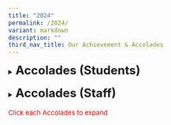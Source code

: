 ```yaml
---
title: "2024"
permalink: /2024/
variant: markdown
description: ""
third_nav_title: Our Achievement & Accolades
---
```

<details><summary><span style="font-size: 18pt;"><b>Accolades (Students)</b></span></summary>
<h5>2024 Singapore Primary Science Olympiad</h5>
<span style="font-size: 10pt;">
<span style="color:blue;">•</span><b>Merit (Individual)</b><br>
-Arissa Low En Ling – 5 Diligence<br>
-Edward Widjaya – 5 Diligence<br>
-Lee Shao Hong Ethan – 5 Diligence<br>
-Lee Shu En – 5 Diligence<br>
-Zeng Shuhui Zofia – 5 Diligence<br>
-Zhang Jianran – 5 Diligence<br>
-Liu Yi – 5 Respect<br>
-Loh Yong Rui – 5 Respect<br>
-Xu Xiuhan – 5 Respect<br>
-Zhou Yunjia – 5 Respect<br>
<span style="color:blue;">•</span><b>Silver (Individual)</b><br>
Chong Yi Yan – 5 Respect<br>
Zhang Zicheng – 5 Respect<br>
<span style="color:blue;">•</span><b>Gold (Individual)</b><br>
-Pradyun Janakiraman – 5 Respect</span><br>
<h5>(e)-Rama Dikir Barat Competition organised by the Singapore Dikir Barat Federation &amp; Malay Language Council, Singapore</h5>
<span style="font-size: 10pt;">
<span style="color:blue;">•</span><b>Awarded 2nd place in the Awak-Awak Challenge </b><br>
<i>Click <a style="text-decoration: none" href="https://www.lakesidepri.moe.edu.sg/erama-dikir-barat-competition/">here</a> to learn more about our achievements</i></span><br>
	
<h5>2024 Campus Super Reading Star Competition by Committee to Promote Chinese Language Learning (CPCLL)</h5>
<span style="font-size: 10pt;">
<span style="color:blue;">•</span><b>Excellence Award</b><br>
-Wu Jiajing - 1 Integrity<br>
<i>Click <a style="text-decoration: none" href="https://www.lakesidepri.moe.edu.sg/campus-super-reading-star-competition/">here</a> to learn more about our achievements</i></span><br>
	
<h5>Bharathiyar Vizha 2024 Literacy Competition</h5>
<span style="font-size: 10pt;">
<span style="color:blue;">•</span><b>Motivational trophy &amp; Certificate</b><br>
-Shanmugam Anbarasi - 1 Respect<br>
-Ilamurugu Subramanian Saidhakshin - 5 Respect<br>
-Pradyun Janakiraman - 5 Respect</span><br>
	
<h5>Orienteering Competition (Scouts)</h5>
<span style="font-size: 10pt;">
<span style="color:blue;">•</span><b>Gold Award - Area</b><br>
-Mohamad Roskhairunnas Bin Mohamad Roskamil - 6B<br>
-Nur Fitri Ariana Binte Bunyamin - 6A<br>
-Tan Shao Zhe, Ethan - 5 Respect<br>
-Adam Rizqi Bin Eddy Aizai - 4G</span><br>
	
<h5>Campcraft Competition (Scouts)</h5>
<span style="font-size: 10pt;">
<span style="color:blue;">•</span><b>Gold Award - Area</b><br>
-Heng Ming Hao - 6E<br>
-Muhammad Raug Bin Mohamed Rezal - 6D<br>
-Tan Hong Rui, Jayden - 5 Respect<br>
-Kalishwaran Raam Gyankailash - 5 Integrity</span><br>
	
<h5>KOM Competition (Knowledge of Movement) (Scouts)</h5>
<span style="font-size: 10pt;">
<span style="color:blue;">•</span><b>First - Area</b><br>
-Mohamad Roskhairunnas Bin Mohamad Roskamil - 6B<br>
-Tan Wan Rui Abby - 6B<br>
-Kaliswaran Raam Gyankailash - 5 Integrity<br>
-Ding Wan Xin - 4F<br><br>
<span style="color:blue;">•</span><b>First - Area</b><br>
-Nur Fitri Ariana Binte Bunyamin - 6A<br>
-Lee Yun Yun, Samantha - 6D<br>
-Muhammad Firdhaus Bin Ummor - 4D<br>
-Chew Wen Yi Nora - 4B</span><br>
	
<h5>West Area Cub Scout Leadership Camp (CSLC) (Scouts)</h5>
<span style="font-size: 10pt;">
<span style="color:blue;">•</span><b>Best Sixer</b><br>
-Nur Insyirah Binte Norkhisham - 4B</span><br>
	
<h5>Pei Hwa Hackathon 2024 (Infocomm Club)</h5>
<span style="font-size: 10pt;">
<span style="color:blue;">•</span><b>Certificate of Participation</b><br>
-Logan Pang Ding Jun - 4D<br>
-Caleb G Knight Bennet - 4F<br>
-Benjamin Theo Gultom - 4G<br>
-Kevin Yong Kai Wen - 4Gy</span><br>
	
<h5>National School Games</h5>
<table style="border: 1px solid rgb(42, 42, 42); width: 773px;"><tbody>
<tr>
<td width="208" style="padding: 8px; text-align: center; border: 1px solid rgb(42, 42, 42);"><b>Event</b></td>
<td width="208" style="padding: 8px; text-align: center; border: 1px solid rgb(42, 42, 42);"><b>Division</b></td>
<td width="208" style="padding: 8px; text-align: center; border: 1px solid rgb(42, 42, 42);"><b>Position</b></td></tr>
	
<tr>
<td rowspan="4" width="208" style="padding: 8px; text-align: center; vertical-align: middle; border: 1px solid rgb(42, 42, 42);">Volleyball</td>
<td width="208" style="padding: 8px; text-align: center; border: 1px solid rgb(42, 42, 42);">Seniors Girls</td>
<td width="208" style="padding: 8px; text-align: center; border: 1px solid rgb(42, 42, 42);">8th place - League 1</td></tr>
<tr>
<td width="208" style="padding: 8px; text-align: center; border: 1px solid rgb(42, 42, 42);">Seniors Boys</td>
<td width="208" style="padding: 8px; text-align: center; border: 1px solid rgb(42, 42, 42);">6th place - League 2</td></tr>
<tr>
<td width="208" style="padding: 8px; text-align: center; border: 1px solid rgb(42, 42, 42);">Juniors Girls</td>
<td width="208" style="padding: 8px; text-align: center; border: 1px solid rgb(42, 42, 42);">4th place - Tier 2</td></tr>
<tr>
<td width="208" style="padding: 8px; text-align: center; border: 1px solid rgb(42, 42, 42);">Juniors Boys</td>
<td width="208" style="padding: 8px; text-align: center; border: 1px solid rgb(42, 42, 42);">5th place - Tier 2</td></tr>
	
<tr>
<td rowspan="2" width="208" style="padding: 8px; text-align: center; vertical-align: middle; border: 1px solid rgb(42, 42, 42);">Rope Skipping</td>
<td rowspan="2" width="208" style="padding: 8px; text-align: center; vertical-align: middle; border: 1px solid rgb(42, 42, 42);">Seniors Boys</td>
<td width="208" style="padding: 8px; text-align: center; border: 1px solid rgb(42, 42, 42);"><span style="font-size: 10pt;"><span style="color:blue;">•</span>2nd Position - Individual Double Under<br>
-Teo Zi Yang, Xalan - 6D<br>
<span style="color:blue;">•</span>7th Position - Individual Double Under<br>
-Chua Zhen Wei - 6C</span></td></tr>
<tr>
<td width="208" style="padding: 8px; text-align: center; border: 1px solid rgb(42, 42, 42);">4th place - Speed Relay</td></tr>
	
<tr>
<td width="208" style="padding: 8px; text-align: center; vertical-align: middle; border: 1px solid rgb(42, 42, 42);">Football</td>
<td width="208" style="padding: 8px; text-align: center; vertical-align: middle; border: 1px solid rgb(42, 42, 42);">Seniors Boys</td>
<td width="208" style="padding: 8px; text-align: center; border: 1px solid rgb(42, 42, 42);">5th place - League 4 Quarterfinal Round</td></tr>
	
<tr>
<td rowspan="2" width="208" style="padding: 8px; text-align: center; vertical-align: middle; border: 1px solid rgb(42, 42, 42);">Wushu</td>
<td width="208" style="padding: 8px; text-align: center; vertical-align: middle; border: 1px solid rgb(42, 42, 42);">Seniors Boys</td>
<td width="208" style="padding: 8px; text-align: center; border: 1px solid rgb(42, 42, 42);"><span style="font-size: 10pt;">
<span style="color:blue;">•</span>5th place - 5 Duan Broadsword<br>
<span style="color:blue;">•</span>5th place - 4 Duan Cudgel<br>
-Loh Yong Jie - 6F</span></td></tr>
<tr>
<td width="208" style="padding: 8px; text-align: center; vertical-align: middle; border: 1px solid rgb(42, 42, 42);">Juniors Boys</td>
<td width="208" style="padding: 8px; text-align: center; border: 1px solid rgb(42, 42, 42);"><span style="font-size: 10pt;">
<span style="color:blue;">•</span>3rd place - 24 Style Taijiquan<br>
<span style="color:blue;">•</span>1st place - 42 Style Taijijian<br>
<span style="color:blue;">•</span>2nd place - 1st International Spear<br>
-Charlayne Chiang - 5 Responsibility</span></td></tr>
	
<tr>
<td width="208" style="padding: 8px; text-align: center; vertical-align: middle; border: 1px solid rgb(42, 42, 42);">Taekwondo</td>
<td width="208" style="padding: 8px; text-align: center; vertical-align: middle; border: 1px solid rgb(42, 42, 42);">Juniors Girls</td>
<td width="208" style="padding: 8px; text-align: center; border: 1px solid rgb(42, 42, 42);"><span style="font-size: 10pt;">
<span style="color:blue;">•</span>5th place - Poomsae Individual Red 1<br>
-Lam Shi Yuan Guliana Star - 4G</span></td></tr>
	
<tr>
<td width="208" style="padding: 8px; text-align: center; vertical-align: middle; border: 1px solid rgb(42, 42, 42);">Gymnastics</td>
<td width="208" style="padding: 8px; text-align: center; vertical-align: middle; border: 1px solid rgb(42, 42, 42);">Seniors Girls</td>
<td width="208" style="padding: 8px; text-align: center; border: 1px solid rgb(42, 42, 42);"><span style="font-size: 10pt;">
<span style="color:blue;">•</span>Bronze (5th place) - Balance Beam<br>
<span style="color:blue;">•</span>Bronze (6th place) - Floor Exercise<br>
-Blossom Ling - 5 Respect</span></td></tr>
	
<tr>
<td rowspan="4" width="208" style="padding: 8px; text-align: center; vertical-align: middle; border: 1px solid rgb(42, 42, 42);">Shuqun Orienteering Race</td>
<td width="208" style="padding: 8px; text-align: center; vertical-align: middle; border: 1px solid rgb(42, 42, 42);">Seniors Girls</td>
<td width="208" style="padding: 8px; text-align: center; border: 1px solid rgb(42, 42, 42);"><span style="font-size: 10pt;">
<span style="color:blue;">•</span>1st place<br>
-Lim Ree Yee - 6F<br>
-Lim Xuan Xuan Doris - 5 Confidence</span></td></tr>
<tr>
<td width="208" style="padding: 8px; text-align: center; vertical-align: middle; border: 1px solid rgb(42, 42, 42);">Juniors Girls</td>
<td width="208" style="padding: 8px; text-align: center; border: 1px solid rgb(42, 42, 42);"><span style="font-size: 10pt;">
<span style="color:blue;">•</span>5th place<br>
-Crystal Angel Francis Xavier  - 4E<br>
-Caylin Wong Yu Yarn - 3 Perseverance</span></td></tr>
<tr>
<td width="208" style="padding: 8px; text-align: center; vertical-align: middle; border: 1px solid rgb(42, 42, 42);">Seniors Boys</td>
<td width="208" style="padding: 8px; text-align: center; border: 1px solid rgb(42, 42, 42);"><span style="font-size: 10pt;">
<span style="color:blue;">•</span>1st place<br>
-Callum Wong Joon Thang - 6F<br>
-Gareth Chua Shao Feng - 5 Responsibility<br>
<span style="color:blue;">•</span>2nd place<br>
-Loh Yong Rui - 5 Respect<br>
-Ryan Yang Kai Le - 5 Diligence</span></td></tr>
<tr>
<td width="208" style="padding: 8px; text-align: center; vertical-align: middle; border: 1px solid rgb(42, 42, 42);">Juniors Boys</td>
<td width="208" style="padding: 8px; text-align: center; border: 1px solid rgb(42, 42, 42);"><span style="font-size: 10pt;">
<span style="color:blue;">•</span>3rd place<br>
-Leong Hao Ming Lucas - 4C<br>
-Yang Jun Jie - 4B</span></td></tr>
	
<tr>
<td width="208" style="padding: 8px; text-align: center; vertical-align: middle; border: 1px solid rgb(42, 42, 42);">Sailing</td>
<td width="208" style="padding: 8px; text-align: center; vertical-align: middle; border: 1px solid rgb(42, 42, 42);">Seniors Boys</td>
<td width="208" style="padding: 8px; text-align: center; border: 1px solid rgb(42, 42, 42);"><span style="font-size: 10pt;">
<span style="color:blue;">•</span>18th place<br>
-Callum Wong Joon Thang - 6F</span></td></tr>
	
</tbody></table>
	
<h5>Malay Language TeeVers Competition (Pertandingan TeeVers)</h5>
<span style="font-size: 10pt;">
<span style="color:blue;">•</span><b>2nd place - Primary category</b><br>
-Halyza Arabelle Thomas - 5 Diligence<br>
-Eizz Fazwafiy Bin Muhammad Fazli - 5 Diligence<br><br>
<i>Click <a style="text-decoration: none" href="https://www.lakesidepri.moe.edu.sg/malay-language-teevers-competition-pertandingan-teevers/">here</a> to learn more about our achievements</i></span><br>
	
<h5>'Our Mother Tongues as Living Languages' – MTLS Challenge 2024</h5>
<span style="font-size: 10pt;">
<span style="color:blue;">•</span><b>Selected as one of this year's winning entries - Primary category</b><br>
-Senthil Kumar Jeevitha - 3 Perseverance<br>
-Hanna Nayra Maryssa Binte Muhammad Razif Ariff - 3 Diligence<br>
-Shayaan Haqqi Bin Shafiq - 3 Diligence<br>
-Hirva Charan - 3 Respect<br>
-Chai Chang Sheng - 3 Perseverance<br>
-Lin Xin Yang- 3 Perseverance<br>
-Kwan Zeon Jyu Kingsley - 3 Perseverance</span><br>
	
<h5>Our Schools, Our Stories’ 2024 Photo &amp; Video Contest</h5>
<span style="font-size: 10pt;">
<span style="color:blue;">•</span><b>Honourable Mention - Junior category (World of Possibilities theme):</b><br>
-Wong Lik Shun Max - 5 Diligence<br>
-Pranavika Nehru - 5 Perseverance<br>
-Leong Rui Zhe - 5 Respect</span><br>
	
<h5>National Creative Poem Writing Competition (Chinese Language)</h5>
<span style="font-size: 10pt;">
<span style="color:blue;">•</span><b>Distinction Award:</b><br>
-Qin ZiXuan Victor - 4F<br>
-Tan Jing Zhong Eldred - 4G<br>
-Yong Yi Lu - 6E</span><br>
	
<h5>28th National Primary Schools cum 15th Singapore-Malaysia-Brunei On-The-Spot Chinese Creative Essay Writing Competition</h5>
<span style="font-size: 10pt;">
<span style="color:blue;">•</span><b>Distinction Award:</b><br>
-Chong Qi Yan - 5 Respect</span><br>
	
<h5>Visual Spatial Mathlympics 2024 </h5>
<span style="font-size: 10pt;">
<span style="color:blue;">•</span><b>Bronze (individual):</b><br>
-Emily Ng Min Qi - 6E <br>
-Jocelyn Lau Bee Yee - 6E <br>
-Lim Ming You - 6F <br>
-Quek Su En, Adalia - 6F<br>
<span style="color:blue;">•</span><b>Silver (individual):</b><br> 
-Feng Yanbo - 6F</span><br>
	
<h5>7th National Text Recital Competition</h5>
<span style="font-size: 10pt;">
	<span style="color:blue;">•</span><b>Silver Award (Group):</b><br>
-Shao Qingxi - 3 Respect<br>
-Emma See Xi Ern - 3 Perseverance<br>
-Lin Xin Yang - 3 Perseverance<br>
<span style="color:blue;">•</span><b>Bronze Awards (Group):</b><br> 
-Huan Zizhou - 4F<br>
-Tan Jing Zhong Eldred - 4G</span><br>
	
<h5>Singapore Youth Festival (SYF)</h5>
<table style="border: 1px solid rgb(42, 42, 42); width: 773px;"><tbody>
<tr>
<td width="208" style="padding: 8px; text-align: center; border: 1px solid rgb(42, 42, 42);"><b>Synopsis</b></td>
<td width="208" style="padding: 8px; text-align: center; border: 1px solid rgb(42, 42, 42);"><b>SYF AP Event</b></td>
<td width="208" class="" style="padding: 8px; text-align: center; border: 1px solid rgb(42, 42, 42);"><b>Results</b></td></tr>
<tr>
<td rowspan="7" width="208" style="padding: 8px; text-align: center; vertical-align: middle; border: 1px solid rgb(42, 42, 42);">The Singapore Youth Festival (SYF) is an annual event organised by the Arts
Education Branch, Ministry of Education that celebrates the vitality of our youth and diverse talents in arts. This year the school took charge in the SYF Arts Presentation (AP) to make a positive difference to themselves and their peers in developing character and 21st century competencies through the arts. </td>
<td width="208" style="padding: 8px; text-align: center; border: 1px solid rgb(42, 42, 42);">Guzheng Ensemble</td>
<td width="208" class="" style="padding: 8px; text-align: center; border: 1px solid rgb(42, 42, 42);">Distinction</td></tr>
<tr>
<td width="208" style="padding: 8px; text-align: center; border: 1px solid rgb(42, 42, 42);">Harmonica Ensemble</td>
<td width="208" style="padding: 8px; text-align: center; border: 1px solid rgb(42, 42, 42);">Accomplishment</td></tr>
<tr>
<td width="208" style="padding: 8px; text-align: center; border: 1px solid rgb(42, 42, 42);">Concert Band</td>
<td width="208" style="padding: 8px; text-align: center; border: 1px solid rgb(42, 42, 42);">Commendation</td></tr>
<tr>
<td width="208" style="padding: 8px; text-align: center; border: 1px solid rgb(42, 42, 42);">Indian Dance</td>
<td width="208" style="padding: 8px; text-align: center; border: 1px solid rgb(42, 42, 42);">Accomplishment</td></tr>
<tr>
<td width="208" style="padding: 8px; text-align: center; border: 1px solid rgb(42, 42, 42);">Malay Dance</td>
<td width="208" style="padding: 8px; text-align: center; border: 1px solid rgb(42, 42, 42);">Accomplishment</td></tr>	
<tr>
<td width="208" style="padding: 8px; text-align: center; border: 1px solid rgb(42, 42, 42);">Choir</td>
<td width="208" style="padding: 8px; text-align: center; border: 1px solid rgb(42, 42, 42);">Distinction</td></tr>	
<tr>
<td width="208" style="padding: 8px; text-align: center; border: 1px solid rgb(42, 42, 42);">Chinese Dance</td>
<td width="208" style="padding: 8px; text-align: center; border: 1px solid rgb(42, 42, 42);">Accomplishment</td></tr>	
</tbody></table>



</details>
<br>
<details><summary><span style="font-size: 18pt;"><b>Accolades (Staff)</b></span></summary>
<h5>MOE Service Excellence Award (MSEA) 2024 Winners</h5>
<span style="font-size: 10pt;">
The MSEA recognises MOE staff who are passionate in their service delivery, consistently serve internal and external customers with C.A.R.E. (Courtesy, Accessibility, Responsiveness and Effectiveness), and inspire their colleagues to do likewise.<br>
<span style="color:blue;">•</span> <b>Gold Award:</b><br>
-Ms Isabel Teo<br>
-Mdm Ma Danni<br>
-Mdm Vijayalaskshmi Sasikumar<br>
-Mdm Leo Mei Ling<br>
-Mr Balvinder Singh<br>
-Mdm Nur Mazuin Bte Ab Hamid<br>
-Mrs Eileen Seet<br>
-Mrs Kelly Leung<br>
-Mdm Lin Lan<br>
<span style="color:blue;">•</span> <b>Silver Award:</b><br>
-Mrs Ain Lager<br>
-Mrs Angeline Tang<br>
-Mrs Charmaine Tan<br>
-Mdm Ling Chin Chin<br>
-Ms Eugenia Lim<br>
-Mrs Hazel Francis<br>
-Ms Lim Hsiao Qing<br>
-Mdm Linda Lee<br>
-Mdm Noornisha Bte Meera Sahib<br>
-Mdm Nurwani Bte Yacob<br>
-Mrs Padmawathy Vijay<br>
-Mr Roslan Bin Sa’ad<br>
-Mdm Samsinar bte Mohamad<br>
-Mr Li Shifang<br>
-Ms Siti Robita Bte Ahmad Asrori<br>
-Mdm Tjhaij Kim Nyoen <br></span>
	
<h5>MOE Outstanding Innovator Award 2024</h5>
<span style="font-size: 10pt;">
This award recognises individuals who have been key influences of innovation in their workplaces or beyond.<br>
-Mrs Yeo-Lim May Hua <br></span>

<h5>Listening Educator for Advancement and Progress (LEAP) Award 2024</h5>
<span style="font-size: 10pt;">
The LEAP Award recognises teachers who have shown extraordinary and sustained efforts towards nurturing students and contributing to their holistic growth.<br>
<span style="color:blue;">•</span> <b>Certificate of Commendation</b><br>
-Mdm Ho Siew Ling<br>
-Ms Lim Hsiao Qing<br></span>

<h5>Outstanding Youth in Education Award (OYEA) 2024</h5>
<span style="font-size: 10pt;">
The OYEA recognises and honours the achievements of young educators who have shown admirable passion for teaching, and commitment to inspiring and nurturing their students.<br>
<span style="color:blue;">•</span> <b>Nominated Teachers</b><br>
-Ms Cha Yoo Jin<br>
-Ms Lim Hsiao Qing<br>
-Ms Eugenia Lim Yun Rui<br>
-Ms Ma Danni
-Ms Ng Min Yi<br>
-Mdm Noornisha Bte Meera Sahib<br>
-Mdm Quay Lay Nah<br>
-Mr Zhao Zhiyong<br>
-Mr Koh Yong Keong<br></span>

<h5>President's Award for Teachers (PAT)</h5>
<span style="font-size: 10pt;">
The PAT gives national recognition to the critical role that teachers play in moulding the future of our nation. It pays tribute to excellent teachers who, through words and deeds, inspire both their students and peers.<br>
<span style="color:blue;">•</span> <b>Nominated Teachers</b><br>
-Mrs Yeo-Lim May Hua<br>
-Mrs Charmaine Tan<br>
-Mdm Ling Chin Chin<br>
-Mdm Low Tan Hung<br>
-Mdm Nadiah Bte Sa'ad<br>
-Ms Ng Min Yi<br>
-Mdm Noraida Bte Daud<br>
-Mdm Quay Lay Nah<br>
-Mr Safarudin B Mustafa<br>
-Mr Zhao Zhiyong<br></span>

<h5>MOE Academy Awards for Professional Development 2024</h5>
<span style="font-size: 10pt;">
The Academy Awards recognise and affirm the efforts of officers in the education service and partners in education for their contributions to the professional development of the teaching fraternity.<br>
<span style="color:blue;">•</span> <b>Innovator Award</b><br>
-Ms. Elaine Jee<br>
<i>Click <a style="text-decoration: none" href="https://www.lakesidepri.moe.edu.sg/moe-academy-awards-for-professional-development-2024/">here</a> to learn more about our achievements</i></span><br>	
	
<h5>Distinguished Service Awards &amp; Singapore Scout Foundation Awards 2024</h5>
<span style="font-size: 10pt;">
These awards are given to Adult Leaders and Individuals who have made significant contributions and long-term service to the Scout Movement in Singapore.<br>
<span style="color:blue;">•</span> <b>Chief Scout’s Commendation Award 2024</b><br>
-Mdm Ho Siew Ling Katherine<br></span>
	
<h5>National Day Awards 2024</h5>
<span style="font-size: 10pt;">
The Singapore National Day Awards recognise various forms of merit and service to Singapore.<br>
<span style="color:blue;">•</span> <b>Commendation Medal</b><br>
-Mrs Kimberly Walker<br></span>
<span style="font-size: 10pt;">
<span style="color:blue;">•</span> <b>Long Service Medal</b><br>
-Mrs Karen Selvarajan<br>
-Mrs Susan Kwan<br>
-Mr Safarudin Bin Mustafa<br>
-Mdm Loh Foong Leng<br>
-Ms Tan Hui Ping<br></span>
	
<h5>Public Sector Transformation Awards 2024</h5>
<span style="font-size: 10pt;">
The Public Sector Transformation (PST) Awards is a Whole-of-Government pinnacle platform to recognise and reward public officers and agencies for displaying excellence in their work and organisational practices.<br>
<span style="color:blue;">•</span> <b>Exemplary Innovator Award</b><br>
-Mr Chan Kok Hong<br></span>
<h5>MOE Long Service Awards 2024</h5>
<span style="font-size: 10pt;">
<span style="color:blue;">•</span> <b>5 Years MOE Long Service Award:</b><br>
- Mdm Callie Yu<br>
<span style="color:blue;">•</span> <b>10 Years MOE Long Service Award:</b><br>
- Ms Eugenia Lim<br>
- Mr Zhao Zhiyong<br>
<span style="color:blue;">•</span> <b>15 Years MOE Long Service Award:</b><br>
- Mdm Junianah Binte Shamsudin<br>
- Mrs Charmaine Tan<br>
- Mr Roszaimy Bin Roslan<br>
- Mdm Norsuhana Bte Em<br>
- Mr Nur Muhammad Bin Abdul Rahman<br>
- Mrs Angie Chng<br>
- Mrs Kimberly Walker<br>
- Ms Chua Leng Leng<br>
<span style="color:blue;">•</span> <b>20 Years MOE Long Service Award:</b><br>
- Mdm Lara De Souza-Ang<br>
- Mdm Noor Faieza Binte Noordin<br>
- Mdm Nurwani Bte Yacob<br>
- Ms Winnie Soo<br>
- Ms Noor Hairozan Bte Jumaat<br>
- Mrs Lim Siew Pei<br>
- Mdm  Padmawathy D/O Vellusamy<br>
- Mrs Casren Aw<br>
- Mdm Shahidah Bte Md Fadzillah<br>
<span style="color:blue;">•</span> <b>25 Years MOE Long Service Award:</b><br>
- Mr Safarudin B Mustafa<br>
- Mr Roslan B Sa’Ad<br>
- Mrs Eileen Seet<br>
<span style="color:blue;">•</span> <b>30 Years MOE Long Service Award:</b><br>
- Mdm Sally Heng<br>
- Mrs Rina Liang<br>
<span style="color:blue;">•</span> <b>35 Years MOE Long Service Award:</b><br>
- Mr Mohamed Khir Bin Mohd Sapuan<br></span>

	
</details>
<br><span style="font-size: 10pt;color:red;">Click each Accolades to expand</span>
